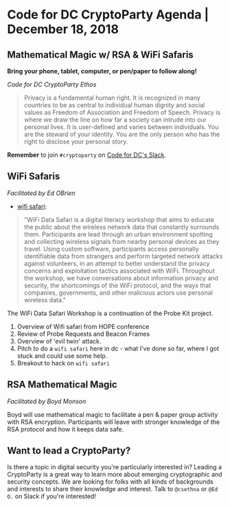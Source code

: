 # Code for DC CryptoParty Agenda | December 18, 2018
## Mathematical Magic w/ RSA & WiFi Safaris

**Bring your phone, tablet, computer, or pen/paper to follow along!**

_Code for DC CryptoParty Ethos_
> Privacy is a fundamental human right. It is recognized in many countries to be as central to individual human dignity and social values as Freedom of Association and Freedom of Speech. Privacy is where we draw the line on how far a society can intrude into our personal lives. It is user-defined and varies between individuals. You are the steward of your identity. You are the only person who has the right to disclose your personal story.

**Remember** to join `#cryptoparty` on [Code for DC's Slack](https://codefordc.org/resources/slack.html).

## WiFi Safaris
_Facilitated by Ed OBrien_
- [wifi safari](https://github.com/brangerbriz/wifi-data-safari):
>"WiFi Data Safari is a digital literacy workshop that aims to educate the public about the wireless network data that constantly surrounds them. Participants are lead through an urban environment spotting and collecting wireless signals from nearby personal devices as they travel. Using custom software, participants access personally identifiable data from strangers and perform targeted network attacks against volunteers, in an attempt to better understand the privacy concerns and exploitation tactics associated with WiFi. Throughout the workshop, we have conversations about information privacy and security, the shortcomings of the WiFi protocol, and the ways that companies, governments, and other malicious actors use personal wireless data."

The WiFi Data Safari Workshop is a continuation of the Probe Kit project.

1. Overview of Wifi safari from HOPE conference
2. Review of Probe Requests and Beacon Frames
3. Overview of 'evil twin' attack.
4. Pitch to do a `wifi safari` here in dc - what I've done so far, where I got stuck and could use some help.
5. Breakout to hack on `wifi safari`

## RSA Mathematical Magic
_Facilitated by Boyd Monson_

Boyd will use mathematical magic to facilitate a pen & paper group activity with RSA encryption. Participants will leave with stronger knowledge of the RSA protocol and how it keeps data safe.

## Want to lead a CryptoParty?
Is there a topic in digital security you're particularly interested in? Leading a CryptoParty is a great way to learn more about emerging cryptographic and security concepts. We are looking for folks with all kinds of backgrounds and interests to share their knowledge and interest. Talk to `@csethna` or `@Ed O.` on Slack if you're interested!
